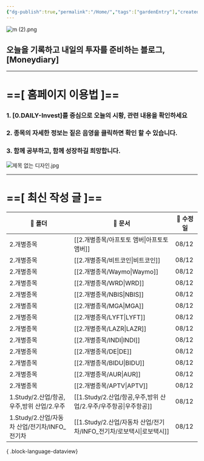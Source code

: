 ```yaml
---
{"dg-publish":true,"permalink":"/Home/","tags":["gardenEntry"],"created":"2025-06-09T13:40:49.286+09:00","updated":"2025-08-06T22:01:15.103+09:00"}
---
```


![m (2).png](/img/user/attachments/m%20(2).png)
## 오늘을 기록하고 내일의 투자를 준비하는 블로그, [Moneydiary] 

------

# ==[ 홈페이지 이용법 ]==  

### 1. [0.DAILY-Invest]를 중심으로 오늘의 시황, 관련 내용을 확인하세요

### 2. 종목의 자세한 정보는 짙은 음영을 클릭하면 확인 할 수 있습니다.

### 3. 함께 공부하고, 함께 성장하길 희망합니다.

![제목 없는 디자인.jpg](/img/user/attachments/%EC%A0%9C%EB%AA%A9%20%EC%97%86%EB%8A%94%20%EB%94%94%EC%9E%90%EC%9D%B8.jpg)

----

# ==[ 최신 작성 글 ]==

| 📁 폴더                            | 📄 문서                                              | 📅 수정일 |
| -------------------------------- | -------------------------------------------------- | ------ |
| 2.개별종목                           | [[2.개별종목/아프토토 앰버\|아프토토 앰버]]                     | 08/12  |
| 2.개별종목                           | [[2.개별종목/비트코인\|비트코인]]                           | 08/12  |
| 2.개별종목                           | [[2.개별종목/Waymo\|Waymo]]                         | 08/12  |
| 2.개별종목                           | [[2.개별종목/WRD\|WRD]]                             | 08/12  |
| 2.개별종목                           | [[2.개별종목/NBIS\|NBIS]]                           | 08/12  |
| 2.개별종목                           | [[2.개별종목/MGA\|MGA]]                             | 08/12  |
| 2.개별종목                           | [[2.개별종목/LYFT\|LYFT]]                           | 08/12  |
| 2.개별종목                           | [[2.개별종목/LAZR\|LAZR]]                           | 08/12  |
| 2.개별종목                           | [[2.개별종목/INDI\|INDI]]                           | 08/12  |
| 2.개별종목                           | [[2.개별종목/DE\|DE]]                               | 08/12  |
| 2.개별종목                           | [[2.개별종목/BIDU\|BIDU]]                           | 08/12  |
| 2.개별종목                           | [[2.개별종목/AUR\|AUR]]                             | 08/12  |
| 2.개별종목                           | [[2.개별종목/APTV\|APTV]]                           | 08/12  |
| 1.Study/2.산업/항공,우주,방위 산업/2.우주    | [[1.Study/2.산업/항공,우주,방위 산업/2.우주/우주항공\|우주항공]]    | 08/12  |
| 1.Study/2.산업/자동차 산업/전기차/INFO_전기차 | [[1.Study/2.산업/자동차 산업/전기차/INFO_전기차/로보택시\|로보택시]] | 08/12  |

{ .block-language-dataview}

